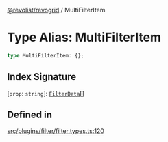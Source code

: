 [@revolist/revogrid](README.md) / MultiFilterItem

# Type Alias: MultiFilterItem

```ts
type MultiFilterItem: {};
```

## Index Signature

 \[`prop`: `string`\]: [`FilterData`](TypeAlias.FilterData.md)[]

## Defined in

[src/plugins/filter/filter.types.ts:120](https://github.com/revolist/revogrid/blob/2f07f30b37da771d7d712c0b9b9b90928758921a/src/plugins/filter/filter.types.ts#L120)
